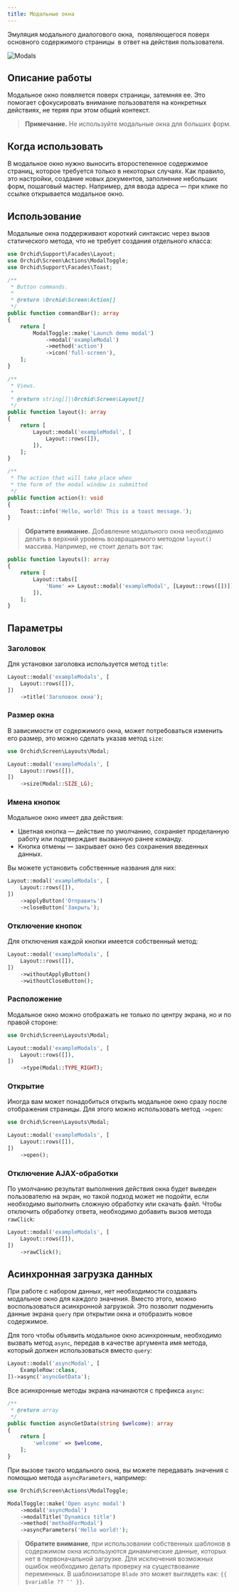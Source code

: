 ```yaml
---
title: Модальные окна
---
```


Эмуляция модального диалогового окна,  появляющегося поверх основного содержимого страницы  в ответ на действия пользователя.

![Modals](/img/layouts/modals.png)

## Описание работы

Модальное окно появляется поверх страницы, затемняя ее. Это помогает сфокусировать внимание пользователя на конкретных действиях, не теряя при этом общий контекст.

> **Примечание.** Не используйте модальные окна для больших форм.

## Когда использовать

В модальное окно нужно выносить второстепенное содержимое страниц, которое требуется только в некоторых случаях. Как правило, это настройки, создание новых документов, заполнение небольших форм, пошаговый мастер. Например, для ввода адреса — при клике по ссылке открывается модальное окно.

## Использование

Модальные окна поддерживают короткий синтаксис через вызов статического метода, что не требует создания отдельного класса:

```php
use Orchid\Support\Facades\Layout;
use Orchid\Screen\Actions\ModalToggle;
use Orchid\Support\Facades\Toast;

/**
 * Button commands.
 *
 * @return \Orchid\Screen\Action[]
 */
public function commandBar(): array
{
    return [
        ModalToggle::make('Launch demo modal')
            ->modal('exampleModal')
            ->method('action')
            ->icon('full-screen'),
    ];
}

/**
 * Views.
 *
 * @return string[]|\Orchid\Screen\Layout[]
 */
public function layout(): array
{
    return [
        Layout::modal('exampleModal', [
            Layout::rows([]),
        ]),
    ];
}

/**
 * The action that will take place when
 * the form of the modal window is submitted
 */
public function action(): void
{
    Toast::info('Hello, world! This is a toast message.');
}
```

> **Обратите внимание.** Добавление модального окна необходимо делать в верхний уровень возвращаемого методом `layout()` массива. Например, не стоит делать вот так:

```php
public function layouts(): array
{
    return [
        Layout::tabs([
            'Name' => Layout::modal('exampleModal', [Layout::rows([])]),
        ]),
    ];
}
```

## Параметры

### Заголовок

Для установки заголовка используется метод `title`:

```php
Layout::modal('exampleModals', [
    Layout::rows([]),
])
    ->title('Заголовок окна');
```

### Размер окна

В зависимости от содержимого окна, может потребоваться изменить его размер, это можно сделать указав метод `size`:

```php
use Orchid\Screen\Layouts\Modal;

Layout::modal('exampleModals', [
    Layout::rows([]),
])
    ->size(Modal::SIZE_LG);
```

### Имена кнопок

Модальное окно имеет два действия:

- Цветная кнопка — действие по умолчанию, сохраняет проделанную работу или подтверждает вызванную ранее команду.
- Кнопка отмены — закрывает окно без сохранения введенных данных.

Вы можете установить собственные названия для них:

```php
Layout::modal('exampleModals', [
    Layout::rows([]),
])
    ->applyButton('Отправить')
    ->closeButton('Закрыть');
```

### Отключение кнопок

Для отключения каждой кнопки имеется собственный метод:

```php
Layout::modal('exampleModals', [
    Layout::rows([]),
])
    ->withoutApplyButton()
    ->withoutCloseButton();
```

### Расположение

Модальное окно можно отображать не только по центру экрана, но и по правой стороне:

```php
use Orchid\Screen\Layouts\Modal;

Layout::modal('exampleModals', [
    Layout::rows([]),
])
    ->type(Modal::TYPE_RIGHT);
```

### Открытие

Иногда вам может понадобиться открыть модальное окно сразу после отображения страницы. Для этого можно использовать метод `->open`:

```php
use Orchid\Screen\Layouts\Modal;

Layout::modal('exampleModals', [
    Layout::rows([]),
])
    ->open();
```

### Отключение AJAX-обработки

По умолчанию результат выполнения действия окна будет выведен пользователю на экран, но такой подход может не подойти, если необходимо выполнить сложную обработку или скачать файл.
Чтобы отключить обработку ответа, необходимо добавить вызов метода `rawClick`:

```php
Layout::modal('exampleModals', [
    Layout::rows([]),
])
    ->rawClick();
```

## Асинхронная загрузка данных

При работе с набором данных, нет необходимости создавать модальное окно для каждого значения. Вместо этого, можно воспользоваться асинхронной загрузкой.
Это позволит подменить данные экрана `query` при открытии окна и отобразить
новое содержимое.

Для того чтобы объявить модальное окно асинхронным, необходимо вызвать метод `async`, передав в качестве аргумента имя метода, который должен использоваться вместо `query`:

```php
Layout::modal('asyncModal', [
    ExampleRow::class,
])->async('asyncGetData');
```

Все асинхронные методы экрана начинаются с префикса `async`:

```php
/**
 * @return array
 */
public function asyncGetData(string $welcome): array
{
    return [
        'welcome' => $welcome,
    ];
}
```

При вызове такого модального окна, вы можете передавать значения c помощью метода `asyncParameters`, например:

```php
use Orchid\Screen\Actions\ModalToggle;

ModalToggle::make('Open async modal')
    ->modal('asyncModal')
    ->modalTitle('Dynamics title')
    ->method('methodForModal')
    ->asyncParameters('Hello world!');
```

> **Обратите внимание**, при использовании собственных шаблонов в содержимом окна используются динамические данные, которых нет в первоначальной загрузке. Для исключения возможных ошибок необходимо делать проверку на существование переменных. В шаблонизаторе `Blade` это может выглядеть как: `{{ $variable ?? '' }}`.
